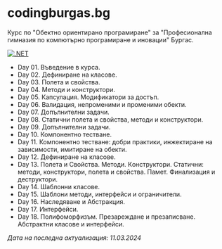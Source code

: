 # codingburgas.bg
Курс по "Обектно ориентирано програмиране" за "Професионална гимназия по компютърно програмиране и иновации" Бургас.

[![.NET](https://github.com/dimitarminchev/codingburgas.bg/actions/workflows/dotnet.yml/badge.svg)](https://github.com/dimitarminchev/codingburgas.bg/actions/workflows/dotnet.yml)

- Day 01. Въведение в курса.
- Day 02. Дефиниране на класове.
- Day 03. Полета и свойства.
- Day 04. Методи и конструктори.
- Day 05. Капсулация. Модификатори за достъп.
- Day 06. Валидация, непроменими и променими обекти.
- Day 07. Допълнителни задачи.
- Day 08. Статични полета и свойства, методи и конструктори.
- Day 09. Допълнителни задачи.
- Day 10. Компонентно тестване.
- Day 11. Компонентно тестване: добри практики, инжектиране на зависимости, имитиране на обекти.
- Day 12. Дефиниране на класове.
- Day 13. Полета и Свойства. Методи. Кoнструктори. Статични: методи, конструктори, полета и свойства. Памет. Финализация и деструктори.
- Day 14. Шаблонни класове.
- Day 15. Шаблони методи, интерфейси и ограничители.
- Day 16. Наследяване и Абстракция.
- Day 17. Интерфейси.
- Day 18. Полифоморфизъм. Презареждане и презаписване. Абстрактни класове и интерфейси.

_Дата на последна актуализация: 11.03.2024_
